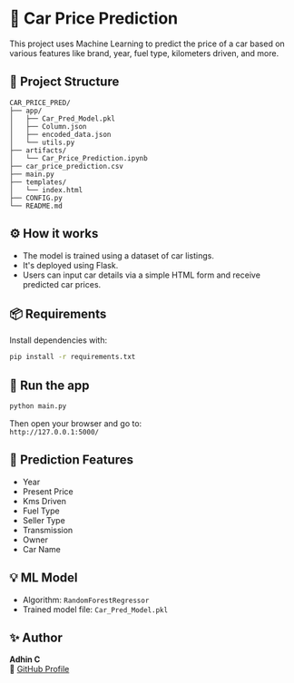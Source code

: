 # 🚗 Car Price Prediction

This project uses Machine Learning to predict the price of a car based on various features like brand, year, fuel type, kilometers driven, and more.

## 📁 Project Structure

```
CAR_PRICE_PRED/
├── app/
│   ├── Car_Pred_Model.pkl
│   ├── Column.json
│   ├── encoded_data.json
│   └── utils.py
├── artifacts/
│   └── Car_Price_Prediction.ipynb
├── car_price_prediction.csv
├── main.py
├── templates/
│   └── index.html
├── CONFIG.py
└── README.md
```

## ⚙️ How it works

- The model is trained using a dataset of car listings.
- It's deployed using Flask.
- Users can input car details via a simple HTML form and receive predicted car prices.

## 📦 Requirements

Install dependencies with:

```bash
pip install -r requirements.txt
```

## 🚀 Run the app

```bash
python main.py
```

Then open your browser and go to:  
`http://127.0.0.1:5000/`

## 🧐 Prediction Features

- Year
- Present Price
- Kms Driven
- Fuel Type
- Seller Type
- Transmission
- Owner
- Car Name

## 💡 ML Model

- Algorithm: `RandomForestRegressor`
- Trained model file: `Car_Pred_Model.pkl`

## ✨ Author

**Adhin C**  
🔗 [GitHub Profile](https://github.com/adhin08)
